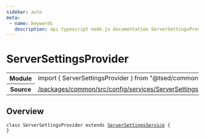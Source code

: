```yaml
---
sidebar: auto
meta:
 - name: keywords
   description: api typescript node.js documentation ServerSettingsProvider service
---
```

# ServerSettingsProvider <Badge text="Service" type="service"/>
<!-- Summary -->
<section class="symbol-info"><table class="is-full-width"><tbody><tr><th>Module</th><td><div class="lang-typescript"><span class="token keyword">import</span> { ServerSettingsProvider }&nbsp;<span class="token keyword">from</span>&nbsp;<span class="token string">"@tsed/common"</span></div></td></tr><tr><th>Source</th><td><a href="https://github.com/Romakita/ts-express-decorators/blob/v4.31.4/packages/common/src/config/services/ServerSettingsService.ts#L0-L0">/packages/common/src/config/services/ServerSettingsService.ts</a></td></tr></tbody></table></section>

<!-- Overview -->
## Overview


<pre><code class="typescript-lang "><span class="token keyword">class</span> ServerSettingsProvider <span class="token keyword">extends</span> <a href="/api/common/config/services/ServerSettingsService.html"><span class="token">ServerSettingsService</span></a> <span class="token punctuation">{</span>
<span class="token punctuation">}</span></code></pre>